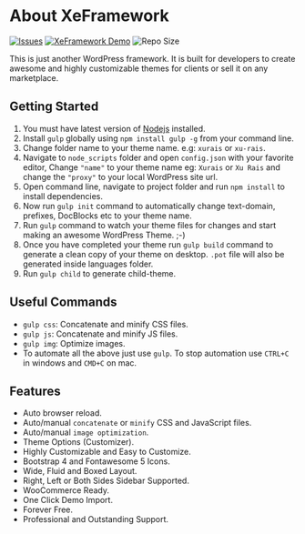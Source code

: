 About XeFramework
=================

[![Issues](https://img.shields.io/github/issues/XeCreators/xe-framework)](https://github.com/XeCreators/xe-framework/issues)
[![XeFramework Demo](https://img.shields.io/badge/XeFramework-demo-blue)](https://demos.xecreators.pk/)
![Repo Size](https://img.shields.io/github/repo-size/XeCreators/xe-framework.svg?style=popout)

This is just another WordPress framework. It is built for developers to create awesome and highly customizable themes for clients or sell it on any marketplace.

Getting Started
---------------
1. You must have latest version of [Nodejs](https://nodejs.org/en/) installed.
2. Install `gulp` globally using `npm install gulp -g` from your command line.
3. Change folder name to your theme name. e.g: `xurais` or `xu-rais`.
4. Navigate to `node_scripts` folder and open `config.json` with your favorite editor, Change `"name"` to your theme name eg: `Xurais` or `Xu Rais` and change the `"proxy"` to your local WordPress site url.
5. Open command line, navigate to project folder and run `npm install` to install dependencies.
6. Now run `gulp init` command to automatically change text-domain, prefixes, DocBlocks etc to your theme name.
7. Run `gulp` command to watch your theme files for changes and start making an awesome WordPress Theme. ;-)
8. Once you have completed your theme run `gulp build` command to generate a clean copy of your theme on desktop. `.pot` file will also be generated inside languages folder.
9. Run `gulp child` to generate child-theme.

Useful Commands
---------------

* `gulp css`: Concatenate and minify CSS files.
* `gulp js`: Concatenate and minify JS files.
* `gulp img`: Optimize images.
* To automate all the above just use `gulp`. To stop automation use `CTRL+C` in windows and `CMD+C` on mac.

Features
--------

* Auto browser reload.
* Auto/manual `concatenate` or `minify` CSS and JavaScript files.
* Auto/manual `image optimization`.
* Theme Options (Customizer).
* Highly Customizable and Easy to Customize.
* Bootstrap 4 and Fontawesome 5 Icons.
* Wide, Fluid and Boxed Layout.
* Right, Left or Both Sides Sidebar Supported.
* WooCommerce Ready.
* One Click Demo Import.
* Forever Free.
* Professional and Outstanding Support.
